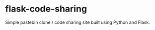flask-code-sharing
==================

Simple pastebin clone / code sharing site built using Python and Flask.